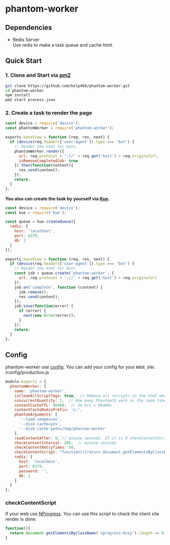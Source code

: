 # phantom-worker


## Dependencies
+ Redis Server  
  Use redis to make a task queue and cache html.


## Quick Start
### 1. Clone and Start via [pm2](http://pm2.keymetrics.io/)
```bash
git clone https://github.com/kelp404/phantom-worker.git
cd phantom-worker
npm install
pm2 start process.json
```

### 2. Create a task to render the page
```js
const device = require('device');
const phantomWorker = require('phantom-worker');

exports.baseView = function (req, res, next) {
  if (device(req.headers['user-agent']).type === 'bot') {
    // Render the html for bots.
    phantomWorker.render({
      url: req.protocol + '://' + req.get('host') + req.originalUrl,
      isRemoveCompletedJob: true
    }).then(function(content){
      res.send(content);
    });
    return;
  }
};
```

**You also can create the task by yourself via [Kue](https://www.npmjs.com/package/kue).**
```js
const device = require('device');
const kue = require('kue');

const queue = kue.createQueue({
  redis: {
    host: 'localhost',
    port: 6379,
    db: 2
  }
});

exports.baseView = function (req, res, next) {
  if (device(req.headers['user-agent']).type === 'bot') {
    // Render the html for bots.
    const job = queue.create('phantom-worker', {
      url: req.protocol + '://' + req.get('host') + req.originalUrl
    });
    job.on('complete', function (content) {
      job.remove();
      res.send(content);
    });
    job.save(function(error) {
      if (error) {
        next(new Error(error));
      }
    });
    return;
  }
};
```


## Config
phantom-worker use [config](https://www.npmjs.com/package/config).
You can add your config for your `NODE_ENV`.  
/config/production.js
```js
module.exports = {
  phantomWorker: {
    name: 'phantom-worker',
    isCleanAllScriptTags: true,  // Remove all <script> in the html when it is true.
    concurrentQuantity: 2,  // How many PhantomJS work in the same time?
    contentCacheTTL: 86400,  // 24 hrs = 86400s
    contentCacheRedisPrefix: 'c:',
    phantomArguments: [
      '--load-images=no',
      '--disk-cache=yes',
      '--disk-cache-path=/tmp/phantom-worker'
    ],
    readContentAfter: 0, // minute seconds. If it is 0 checkContentScript will bee executed.
    checkContentInterval: 200,  // minute seconds
    checkContentRetryTimes: 50,
    checkContentScript: "function(){return document.getElementsByClassName('nprogress-busy').length <= 0}",
    redis: {
      host: 'localhost',
      port: 6379,
      password: '',
      db: 2
    }
  }
};
```

### checkContentScript
If your web use [NProgress](https://github.com/rstacruz/nprogress).
You can use this script to check the client site render is done.
```js
function(){
  return document.getElementsByClassName('nprogress-busy').length <= 0;
}
```
